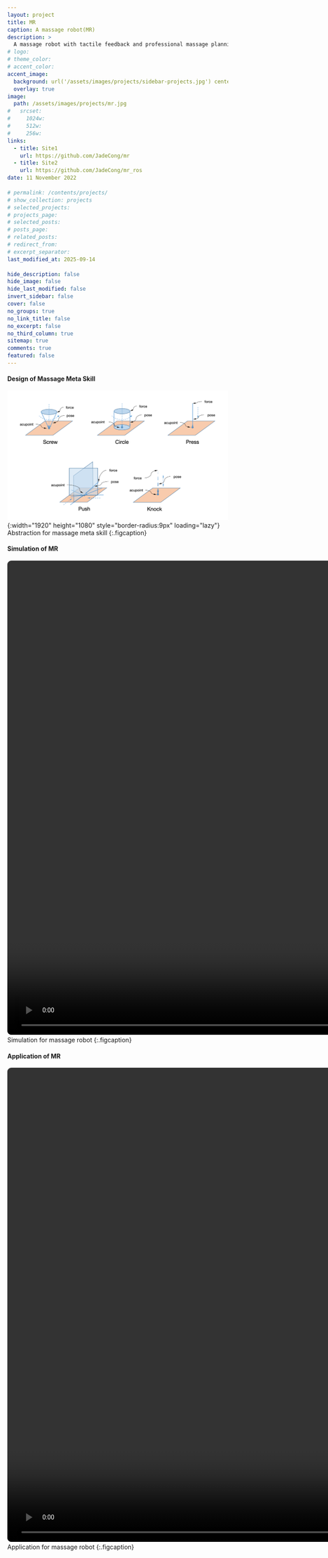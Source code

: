 ```yaml
---
layout: project
title: MR
caption: A massage robot(MR)
description: >
  A massage robot with tactile feedback and professional massage planning.
# logo:
# theme_color:
# accent_color:
accent_image:
  background: url('/assets/images/projects/sidebar-projects.jpg') center/cover
  overlay: true
image:
  path: /assets/images/projects/mr.jpg
#   srcset:
#     1024w:
#     512w:
#     256w:
links:
  - title: Site1
    url: https://github.com/JadeCong/mr
  - title: Site2
    url: https://github.com/JadeCong/mr_ros
date: 11 November 2022

# permalink: /contents/projects/
# show_collection: projects
# selected_projects:
# projects_page:
# selected_posts:
# posts_page:
# related_posts:
# redirect_from:
# excerpt_separator:
last_modified_at: 2025-09-14

hide_description: false
hide_image: false
hide_last_modified: false
invert_sidebar: false
cover: false
no_groups: true
no_link_title: false
no_excerpt: false
no_third_column: true
sitemap: true
comments: true
featured: false
---
```


#### Design of Massage Meta Skill

![Massage Meta Skill](/assets/images/projects/massage-meta-skill.png){:width="1920" height="1080" style="border-radius:9px" loading="lazy"}
Abstraction for massage meta skill
{:.figcaption}

#### Simulation of MR

<video id="video" width="1920" height="1080" style="border-radius:9px" controls="" preload="auto" autoplay="true" loop="true" poster="">
  <source id="mp4" src="../../../assets/videos/projects/mr-simulation.mp4" type="video/mp4">
</video>
Simulation for massage robot
{:.figcaption}

#### Application of MR

<video id="video" width="1920" height="1080" style="border-radius:9px" controls="" preload="auto" autoplay="true" loop="true" poster="">
  <source id="mp4" src="../../../assets/videos/projects/massage-robot.mp4" type="video/mp4">
</video>
Application for massage robot
{:.figcaption}
